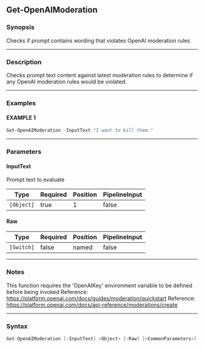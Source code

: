 Get-OpenAIModeration
--------------------




### Synopsis
Checks if prompt contains wording that violates OpenAI moderation rules



---


### Description

Checks prompt text content against latest moderation rules to determine if
any OpenAI moderation rules would be violated.



---


### Examples
#### EXAMPLE 1
```PowerShell
Get-OpenAIModeration -InputText "I want to kill them."
```



---


### Parameters
#### **InputText**

Prompt text to evaluate






|Type      |Required|Position|PipelineInput|
|----------|--------|--------|-------------|
|`[Object]`|true    |1       |false        |



#### **Raw**




|Type      |Required|Position|PipelineInput|
|----------|--------|--------|-------------|
|`[Switch]`|false   |named   |false        |





---


### Notes
This function requires the 'OpenAIKey' environment variable to be defined before being invoked
Reference: https://platform.openai.com/docs/guides/moderation/quickstart
Reference: https://platform.openai.com/docs/api-reference/moderations/create



---


### Syntax
```PowerShell
Get-OpenAIModeration [-InputText] <Object> [-Raw] [<CommonParameters>]
```
